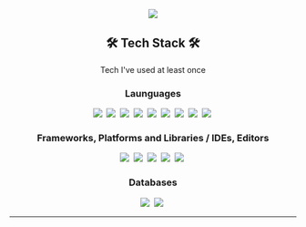 <p align="center">
<img src="https://capsule-render.vercel.app/api?type=waving&color=timeGradient&height=200&section=header&text=Suptudy%20Develop&fontSize=70&animation=twinkling" />
</p>

<h2 align="center"><b>🛠 Tech Stack 🛠</b></h2>
<p align="center">
  Tech I've used at least once<br>
</p>
<h3 align="center"><b>Launguages</b></h3>
<p align="center">
  <img src="https://img.shields.io/badge/html5-%23E34F26.svg?style=for-the-badge&logo=html5&logoColor=white"/></a>&nbsp 
  <img src="https://img.shields.io/badge/css3-%231572B6.svg?style=for-the-badge&logo=css3&logoColor=white"/></a>&nbsp 
  <img src="https://img.shields.io/badge/c-%2300599C.svg?style=for-the-badge&logo=c&logoColor=white"/></a>&nbsp 
  <img src="https://img.shields.io/badge/c++-%2300599C.svg?style=for-the-badge&logo=c%2B%2B&logoColor=white"/></a>&nbsp 
  <img src="https://img.shields.io/badge/python-3670A0?style=for-the-badge&logo=python&logoColor=ffdd54"/></a>&nbsp 
  <img src="https://img.shields.io/badge/java-%23ED8B00.svg?style=for-the-badge&logo=java&logoColor=white"/></a>&nbsp
  <img src="https://img.shields.io/badge/javascript-%23323330.svg?style=for-the-badge&logo=javascript&logoColor=%23F7DF1E"/></a>&nbsp
  <img src="https://img.shields.io/badge/php-%23777BB4.svg?style=for-the-badge&logo=php&logoColor=white"/></a>&nbsp
  <img src="https://img.shields.io/badge/kotlin-%230095D5.svg?style=for-the-badge&logo=kotlin&logoColor=white"/></a>&nbsp
</p>
<h3 align="center"><b>Frameworks, Platforms and Libraries / IDEs, Editors</b></h3>
<p align="center">
   <img src="https://img.shields.io/badge/jupyter-%23FA0F00.svg?style=for-the-badge&logo=jupyter&logoColor=white"/></a>&nbsp
   <img src="https://img.shields.io/badge/pycharm-143?style=for-the-badge&logo=pycharm&logoColor=black&color=black&labelColor=green"/></a>&nbsp
   <img src="https://img.shields.io/badge/Anaconda-%2344A833.svg?style=for-the-badge&logo=anaconda&logoColor=white"/></a>&nbsp
   <img src="https://img.shields.io/badge/node.js-6DA55F?style=for-the-badge&logo=node.js&logoColor=white"/></a>&nbsp
   <img src="https://img.shields.io/badge/aws-232F3E?style=for-the-badge&logo=node.js&logoColor=white"/></a>&nbsp
   
</p>
<h3 align="center"><b>Databases</b></h3>
<p align="center">
   <img src="https://img.shields.io/badge/MariaDB-003545?style=for-the-badge&logo=mariadb&logoColor=white"/></a>&nbsp
   <img src="https://img.shields.io/badge/mysql-%2300f.svg?style=for-the-badge&logo=mysql&logoColor=white"/></a>&nbsp
</p>
<hr>
<!---
suptudy/suptudy is a ✨ special ✨ repository because its `README.md` (this file) appears on your GitHub profile.
You can click the Preview link to take a look at your changes.
--->
